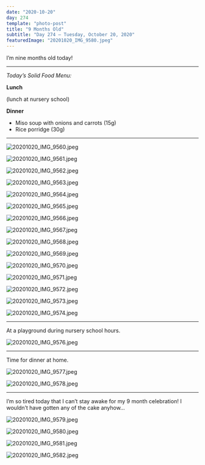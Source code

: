 ```yaml
---
date: "2020-10-20"
day: 274
template: "photo-post"
title: "9 Months Old"
subtitle: "Day 274 – Tuesday, October 20, 2020"
featuredImage: "20201020_IMG_9580.jpeg"
---
```


I’m nine months old today!

<hr />

_Today’s Solid Food Menu:_

**Lunch**

(lunch at nursery school)

**Dinner**

- Miso soup with onions and carrots (15g)
- Rice porridge (30g)

<hr />

![20201020_IMG_9560.jpeg](20201020_IMG_9560.jpeg)

![20201020_IMG_9561.jpeg](20201020_IMG_9561.jpeg)

![20201020_IMG_9562.jpeg](20201020_IMG_9562.jpeg)

![20201020_IMG_9563.jpeg](20201020_IMG_9563.jpeg)

![20201020_IMG_9564.jpeg](20201020_IMG_9564.jpeg)

![20201020_IMG_9565.jpeg](20201020_IMG_9565.jpeg)

![20201020_IMG_9566.jpeg](20201020_IMG_9566.jpeg)

![20201020_IMG_9567.jpeg](20201020_IMG_9567.jpeg)

![20201020_IMG_9568.jpeg](20201020_IMG_9568.jpeg)

![20201020_IMG_9569.jpeg](20201020_IMG_9569.jpeg)

![20201020_IMG_9570.jpeg](20201020_IMG_9570.jpeg)

![20201020_IMG_9571.jpeg](20201020_IMG_9571.jpeg)

![20201020_IMG_9572.jpeg](20201020_IMG_9572.jpeg)

![20201020_IMG_9573.jpeg](20201020_IMG_9573.jpeg)

![20201020_IMG_9574.jpeg](20201020_IMG_9574.jpeg)

<hr />

At a playground during nursery school hours.

![20201020_IMG_9576.jpeg](20201020_IMG_9576.jpeg)

<hr />

Time for dinner at home.

![20201020_IMG_9577.jpeg](20201020_IMG_9577.jpeg)

![20201020_IMG_9578.jpeg](20201020_IMG_9578.jpeg)

<hr />

I’m so tired today that I can’t stay awake for my 9 month celebration! I wouldn’t have gotten any of the cake anyhow…

![20201020_IMG_9579.jpeg](20201020_IMG_9579.jpeg)

![20201020_IMG_9580.jpeg](20201020_IMG_9580.jpeg)

![20201020_IMG_9581.jpeg](20201020_IMG_9581.jpeg)

![20201020_IMG_9582.jpeg](20201020_IMG_9582.jpeg)
